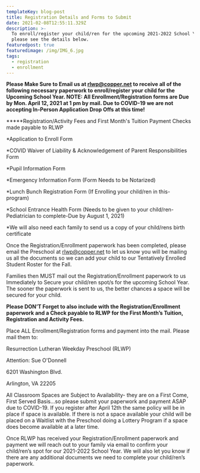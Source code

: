 ```yaml
---
templateKey: blog-post
title: Registration Details and Forms to Submit
date: 2021-02-08T12:55:11.329Z
description: >-
  To enroll/register your child/ren for the upcoming 2021-2022 School Year
  please see the details below.
featuredpost: true
featuredimage: /img/IMG_6.jpg
tags:
  - registration
  - enrollment
---
```

**Please Make Sure to Email us at rlwp@copper.net to receive all of the following necessary paperwork to enroll/register your child for the Upcoming School Year. NOTE: All Enrollment/Registration forms are Due by Mon. April 12, 2021 at 1 pm by mail. Due to COVID-19 we are not accepting In-Person Application Drop Offs at this time!**

**\***Registration/Activity Fees and First Month's Tuition Payment Checks made payable to RLWP

\*Application to Enroll Form

\*COVID Waiver of Liability & Acknowledgement of Parent Responsibilities Form

\*Pupil Information Form

\*Emergency Information Form (Form Needs to be Notarized)

\*Lunch Bunch Registration Form (If Enrolling your child/ren in this- program)

\*School Entrance Health Form (Needs to be given to your child/ren- Pediatrician to complete-Due by August 1, 2021)

\*We will also need each family to send us a copy of your child/rens birth certificate

Once the Registration/Enrollment paperwork has been completed, please email the Preschool at [rlwp@copper.net](mailto:rlwp@copper.net) to let us know you will be mailing us all the documents so we can add your child to our Tentatively Enrolled Student Roster for the Fall.

Families then MUST mail out the Registration/Enrollment paperwork to us Immediately to Secure your child/ren spot/s for the upcoming School Year. The sooner the paperwork is sent to us, the better chances a space will be secured for your child.

**Please DON’T Forget to also include with the Registration/Enrollment paperwork and a Check payable to RLWP for the First Month’s Tuition, Registration and Activity Fees.**

Place ALL Enrollment/Registration forms and payment into the mail. Please mail them to:

Resurrection Lutheran Weekday Preschool (RLWP)

Attention: Sue O'Donnell

6201 Washington Blvd.

Arlington, VA 22205

All Classroom Spaces are Subject to Availability- they are on a First Come, First Served Basis…so please submit your paperwork and payment ASAP due to COVID-19. If you register after April 12th the same policy will be in place if space is available. If there is not a space available your child will be placed on a Waitlist with the Preschool doing a Lottery Program if a space does become available at a later time.

Once RLWP has received your Registration/Enrollment paperwork and payment we will reach out to your family via email to confirm your child/ren’s spot for our 2021-2022 School Year. We will also let you know if there are any additional documents we need to complete your child/ren’s paperwork.

<!--EndFragment-->

<!--EndFragment-->

<!--EndFragment-->
